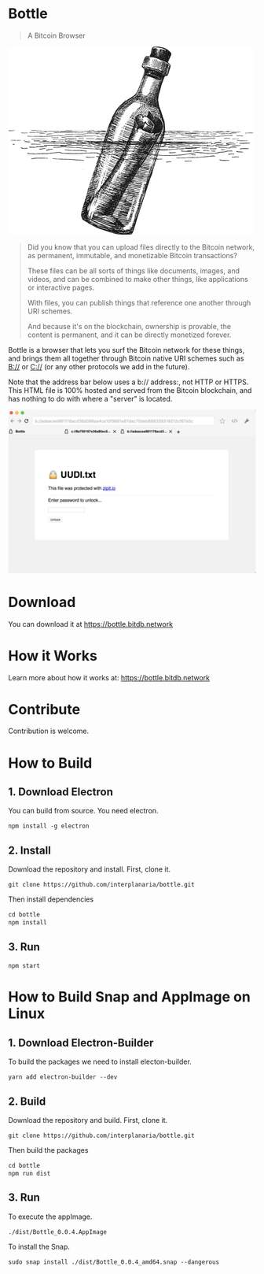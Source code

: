 # Bottle

> A Bitcoin Browser

![bottle](./bottle2.png)

> Did you know that you can upload files directly to the Bitcoin network, as permanent, immutable, and monetizable Bitcoin transactions?
> 
> These files can be all sorts of things like documents, images, and videos, and can be combined to make other things, like applications or interactive pages.
> 
> With files, you can publish things that reference one another through URI schemes.
> 
> And because it's on the blockchain, ownership is provable, the content is permanent, and it can be directly monetized forever.

Bottle is a browser that lets you surf the Bitcoin network for these things, and brings them all together through Bitcoin native URI schemes such as [B://](https://b.bitdb.network) or [C://](https://c.bitdb.network) (or any other protocols we add in the future).

Note that the address bar below uses a b:// address:, not HTTP or HTTPS. This HTML file is 100% hosted and served from the Bitcoin blockchain, and has nothing to do with where a "server" is located.

![bottle_html](./bottle_html.jpg)

# Download

You can download it at https://bottle.bitdb.network

# How it Works

Learn more about how it works at: https://bottle.bitdb.network

# Contribute

Contribution is welcome.

# How to Build

## 1. Download Electron

You can build from source. You need electron.

```
npm install -g electron
```

## 2. Install

Download the repository and install. First, clone it.

```
git clone https://github.com/interplanaria/bottle.git
```

Then install dependencies

```
cd bottle
npm install
```

## 3. Run

```
npm start
```

# How to Build Snap and AppImage on Linux

## 1. Download Electron-Builder

To build the packages we need to install electon-builder.

```
yarn add electron-builder --dev
```

## 2. Build

Download the repository and build. First, clone it.

```
git clone https://github.com/interplanaria/bottle.git
```

Then build the packages

```
cd bottle
npm run dist
```

## 3. Run

To execute the appImage.
```
./dist/Bottle_0.0.4.AppImage
```

To install the Snap.
```
sudo snap install ./dist/Bottle_0.0.4_amd64.snap --dangerous
```